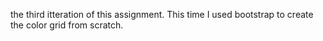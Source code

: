 the third itteration of this assignment. This time I used bootstrap to create the color grid from scratch.
